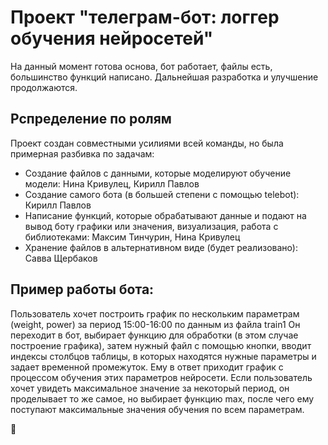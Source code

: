 # Проект "телеграм-бот: логгер обучения нейросетей"

На данный момент готова основа, бот работает, файлы есть, большинство функций написано. Дальнейшая разработка и улучшение продолжаются.

## Рспределение по ролям

Проект создан совместными усилиями всей команды, но была примерная разбивка по задачам:
- Создание файлов с данными, которые моделируют обучение модели: Нина Кривулец, Кирилл Павлов
- Создание самого бота (в большей степени с помощью telebot): Кирилл Павлов
- Написание функций, которые обрабатывают данные и подают на вывод боту графики или значения, визуализация, работа с библиотеками: Максим Тинчурин, Нина Кривулец
- Хранение файлов в альтернативном виде (будет реализовано): Савва Щербаков

## Пример работы бота:
Пользователь хочет построить график по нескольким параметрам (weight, power) за период 15:00-16:00 по данным из файла train1
Он переходит в бот, выбирает функцию для обработки (в этом случае построение графика), затем нужный файл с помощью кнопки, вводит индексы столбцов таблицы, в которых находятся нужные параметры и задает временной промежуток. Ему в ответ приходит график с процессом обучения этих параметров нейросети. 
Если пользователь хочет увидеть максимальное значение за некоторый период, он проделывает то же самое, но выбирает функцию max, после чего ему поступают максимальные значения обучения по всем параметрам.

🐍
